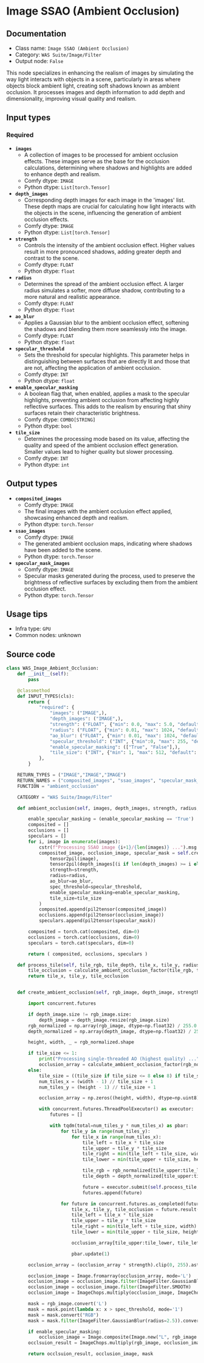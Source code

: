 # Image SSAO (Ambient Occlusion)
## Documentation
- Class name: `Image SSAO (Ambient Occlusion)`
- Category: `WAS Suite/Image/Filter`
- Output node: `False`

This node specializes in enhancing the realism of images by simulating the way light interacts with objects in a scene, particularly in areas where objects block ambient light, creating soft shadows known as ambient occlusion. It processes images and depth information to add depth and dimensionality, improving visual quality and realism.
## Input types
### Required
- **`images`**
    - A collection of images to be processed for ambient occlusion effects. These images serve as the base for the occlusion calculations, determining where shadows and highlights are added to enhance depth and realism.
    - Comfy dtype: `IMAGE`
    - Python dtype: `List[torch.Tensor]`
- **`depth_images`**
    - Corresponding depth images for each image in the 'images' list. These depth maps are crucial for calculating how light interacts with the objects in the scene, influencing the generation of ambient occlusion effects.
    - Comfy dtype: `IMAGE`
    - Python dtype: `List[torch.Tensor]`
- **`strength`**
    - Controls the intensity of the ambient occlusion effect. Higher values result in more pronounced shadows, adding greater depth and contrast to the scene.
    - Comfy dtype: `FLOAT`
    - Python dtype: `float`
- **`radius`**
    - Determines the spread of the ambient occlusion effect. A larger radius simulates a softer, more diffuse shadow, contributing to a more natural and realistic appearance.
    - Comfy dtype: `FLOAT`
    - Python dtype: `float`
- **`ao_blur`**
    - Applies a Gaussian blur to the ambient occlusion effect, softening the shadows and blending them more seamlessly into the image.
    - Comfy dtype: `FLOAT`
    - Python dtype: `float`
- **`specular_threshold`**
    - Sets the threshold for specular highlights. This parameter helps in distinguishing between surfaces that are directly lit and those that are not, affecting the application of ambient occlusion.
    - Comfy dtype: `INT`
    - Python dtype: `float`
- **`enable_specular_masking`**
    - A boolean flag that, when enabled, applies a mask to the specular highlights, preventing ambient occlusion from affecting highly reflective surfaces. This adds to the realism by ensuring that shiny surfaces retain their characteristic brightness.
    - Comfy dtype: `COMBO[STRING]`
    - Python dtype: `bool`
- **`tile_size`**
    - Determines the processing mode based on its value, affecting the quality and speed of the ambient occlusion effect generation. Smaller values lead to higher quality but slower processing.
    - Comfy dtype: `INT`
    - Python dtype: `int`
## Output types
- **`composited_images`**
    - Comfy dtype: `IMAGE`
    - The final images with the ambient occlusion effect applied, showcasing enhanced depth and realism.
    - Python dtype: `torch.Tensor`
- **`ssao_images`**
    - Comfy dtype: `IMAGE`
    - The generated ambient occlusion maps, indicating where shadows have been added to the scene.
    - Python dtype: `torch.Tensor`
- **`specular_mask_images`**
    - Comfy dtype: `IMAGE`
    - Specular masks generated during the process, used to preserve the brightness of reflective surfaces by excluding them from the ambient occlusion effect.
    - Python dtype: `torch.Tensor`
## Usage tips
- Infra type: `GPU`
- Common nodes: unknown


## Source code
```python
class WAS_Image_Ambient_Occlusion:
    def __init__(self):
        pass

    @classmethod
    def INPUT_TYPES(cls):
        return {
            "required": {
                "images": ("IMAGE",),
                "depth_images": ("IMAGE",),
                "strength": ("FLOAT", {"min": 0.0, "max": 5.0, "default": 1.0, "step": 0.01}),
                "radius": ("FLOAT", {"min": 0.01, "max": 1024, "default": 30, "step": 0.01}),
                "ao_blur": ("FLOAT", {"min": 0.01, "max": 1024, "default": 2.5, "step": 0.01}),
                "specular_threshold": ("INT", {"min":0, "max": 255, "default": 25, "step": 1}),
                "enable_specular_masking": (["True", "False"],),
                "tile_size": ("INT", {"min": 1, "max": 512, "default": 1, "step": 1}),
            },
        }

    RETURN_TYPES = ("IMAGE","IMAGE","IMAGE")
    RETURN_NAMES = ("composited_images", "ssao_images", "specular_mask_images")
    FUNCTION = "ambient_occlusion"

    CATEGORY = "WAS Suite/Image/Filter"

    def ambient_occlusion(self, images, depth_images, strength, radius, ao_blur, specular_threshold, enable_specular_masking, tile_size):

        enable_specular_masking = (enable_specular_masking == 'True')
        composited = []
        occlusions = []
        speculars = []
        for i, image in enumerate(images):
            cstr(f"Processing SSAO image {i+1}/{len(images)} ...").msg.print()
            composited_image, occlusion_image, specular_mask = self.create_ambient_occlusion(
                tensor2pil(image),
                tensor2pil(depth_images[(i if len(depth_images) >= i else -1)]),
                strength=strength,
                radius=radius,
                ao_blur=ao_blur,
                spec_threshold=specular_threshold,
                enable_specular_masking=enable_specular_masking,
                tile_size=tile_size
            )
            composited.append(pil2tensor(composited_image))
            occlusions.append(pil2tensor(occlusion_image))
            speculars.append(pil2tensor(specular_mask))

        composited = torch.cat(composited, dim=0)
        occlusions = torch.cat(occlusions, dim=0)
        speculars = torch.cat(speculars, dim=0)

        return ( composited, occlusions, speculars )

    def process_tile(self, tile_rgb, tile_depth, tile_x, tile_y, radius):
        tile_occlusion = calculate_ambient_occlusion_factor(tile_rgb, tile_depth, tile_rgb.shape[0], tile_rgb.shape[1], radius)
        return tile_x, tile_y, tile_occlusion


    def create_ambient_occlusion(self, rgb_image, depth_image, strength=1.0, radius=30, ao_blur=5, spec_threshold=200, enable_specular_masking=False, tile_size=1):

        import concurrent.futures

        if depth_image.size != rgb_image.size:
            depth_image = depth_image.resize(rgb_image.size)
        rgb_normalized = np.array(rgb_image, dtype=np.float32) / 255.0
        depth_normalized = np.array(depth_image, dtype=np.float32) / 255.0

        height, width, _ = rgb_normalized.shape

        if tile_size <= 1:
            print("Processing single-threaded AO (highest quality) ...")
            occlusion_array = calculate_ambient_occlusion_factor(rgb_normalized, depth_normalized, height, width, radius)
        else:
            tile_size = ((tile_size if tile_size <= 8 else 8) if tile_size > 1 else 1)
            num_tiles_x = (width - 1) // tile_size + 1
            num_tiles_y = (height - 1) // tile_size + 1

            occlusion_array = np.zeros((height, width), dtype=np.uint8)

            with concurrent.futures.ThreadPoolExecutor() as executor:
                futures = []

                with tqdm(total=num_tiles_y * num_tiles_x) as pbar:
                    for tile_y in range(num_tiles_y):
                        for tile_x in range(num_tiles_x):
                            tile_left = tile_x * tile_size
                            tile_upper = tile_y * tile_size
                            tile_right = min(tile_left + tile_size, width)
                            tile_lower = min(tile_upper + tile_size, height)

                            tile_rgb = rgb_normalized[tile_upper:tile_lower, tile_left:tile_right]
                            tile_depth = depth_normalized[tile_upper:tile_lower, tile_left:tile_right]

                            future = executor.submit(self.process_tile, tile_rgb, tile_depth, tile_x, tile_y, radius)
                            futures.append(future)

                    for future in concurrent.futures.as_completed(futures):
                        tile_x, tile_y, tile_occlusion = future.result()
                        tile_left = tile_x * tile_size
                        tile_upper = tile_y * tile_size
                        tile_right = min(tile_left + tile_size, width)
                        tile_lower = min(tile_upper + tile_size, height)

                        occlusion_array[tile_upper:tile_lower, tile_left:tile_right] = tile_occlusion

                        pbar.update(1)

        occlusion_array = (occlusion_array * strength).clip(0, 255).astype(np.uint8)

        occlusion_image = Image.fromarray(occlusion_array, mode='L')
        occlusion_image = occlusion_image.filter(ImageFilter.GaussianBlur(radius=ao_blur))
        occlusion_image = occlusion_image.filter(ImageFilter.SMOOTH)
        occlusion_image = ImageChops.multiply(occlusion_image, ImageChops.multiply(occlusion_image, occlusion_image))

        mask = rgb_image.convert('L')
        mask = mask.point(lambda x: x > spec_threshold, mode='1')
        mask = mask.convert("RGB")
        mask = mask.filter(ImageFilter.GaussianBlur(radius=2.5)).convert("L")

        if enable_specular_masking:
            occlusion_image = Image.composite(Image.new("L", rgb_image.size, 255), occlusion_image, mask)
        occlsuion_result = ImageChops.multiply(rgb_image, occlusion_image.convert("RGB"))

        return occlsuion_result, occlusion_image, mask

```
